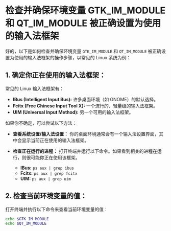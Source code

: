 # 检查并确保环境变量 GTK_IM_MODULE 和 QT_IM_MODULE 被正确设置为使用的输入法框架

好的，以下是如何检查并确保环境变量 `GTK_IM_MODULE` 和 `QT_IM_MODULE` 被正确设置为使用的输入法框架的操作步骤，以常见的 Linux 系统为例：

## 1. 确定你正在使用的输入法框架：

常见的 Linux 输入法框架有：

* **IBus (Intelligent Input Bus):** 许多桌面环境（如 GNOME）的默认选择。
* **Fcitx (Free Chinese Input Tool X):** 一个流行的、轻量级的输入法框架。
* **UIM (Universal Input Method):** 另一个可用的输入法框架。

如果你不确定，可以尝试以下方法：

* **查看系统设置/输入法设置：** 你的桌面环境通常会有一个输入法设置界面，其中会显示当前正在使用的输入法框架。
* **检查正在运行的进程：** 打开终端并运行以下命令。如果看到相关的进程在运行，则很可能你正在使用该框架。

    * **IBus:** `ps aux | grep ibus`
    * **Fcitx:** `ps aux | grep fcitx`
    * **UIM:** `ps aux | grep uim`

## 2. 检查当前环境变量的值：

打开终端并执行以下命令来查看当前环境变量的值：

```bash
echo $GTK_IM_MODULE
echo $QT_IM_MODULE
